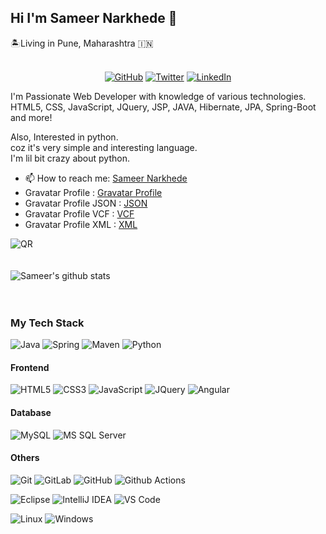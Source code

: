 ## Hi I'm Sameer Narkhede 👋

<!-- ![Sameer Narkhede](https://github.com/narkhedesam/narkhedesam/blob/master/sam.jpg "Sameer") -->

:desert_island:Living in Pune, Maharashtra :india:
<br/><br/>
<p align="center">
	<a href="https://github.com/narkhedesam"><img src="https://img.shields.io/github/followers/narkhedesam.svg?label=GitHub&style=social" alt="GitHub"></a>
	<a href="https://twitter.com/narkhedesam"><img src="https://img.shields.io/twitter/follow/narkhedesam?label=Twitter&style=social" alt="Twitter"></a>
	<a href="www.linkedin.com/in/sameer-narkhede"><img src="https://img.shields.io/badge/LinkedIn--_.svg?style=social&logo=linkedin" alt="LinkedIn"></a>
</p>
I'm Passionate Web Developer with knowledge of various technologies.<br/>
HTML5, CSS, JavaScript, JQuery, JSP, JAVA, Hibernate, JPA, Spring-Boot and more!

Also, Interested in python.<br/>coz it's very simple and interesting language.<br/>
I'm lil bit crazy about python.

- 📫 How to reach me: [Sameer Narkhede](mailto:narkhedesam@gmail.com?subject=[GitHub]%20From%20Profile)
- Gravatar Profile : [Gravatar Profile](https://en.gravatar.com/sameernarkhede)
- Gravatar Profile JSON : [JSON](https://en.gravatar.com/sameernarkhede.json)	
- Gravatar Profile VCF : [VCF](https://en.gravatar.com/sameernarkhede.vcf)
- Gravatar Profile XML : [XML](https://en.gravatar.com/sameernarkhede.xml)

![QR](https://en.gravatar.com/sameernarkhede.qr)
<br/><br/><br/>
![Sameer's github stats](https://github-readme-stats.vercel.app/api?username=narkhedesam&show_icons=true)
<br/><br/><br/>
### My Tech Stack

![Java](http://img.shields.io/badge/-Java-007396?style=flat-square&logo=java&logoColor=ffffff)
![Spring](http://img.shields.io/badge/-Spring-6DB33F?style=flat-square&logo=spring&logoColor=ffffff)
![Maven](http://img.shields.io/badge/-Maven-1565c0?style=flat-square&logo=apache-maven)
![Python](http://img.shields.io/badge/-Python-000000?style=flat-square&logo=python)

#### Frontend
![HTML5](https://img.shields.io/badge/-HTML5-%23E44D27?style=flat-square&logo=html5&logoColor=ffffff)
![CSS3](https://img.shields.io/badge/-CSS3-%231572B6?style=flat-square&logo=css3)
![JavaScript](https://img.shields.io/badge/-JavaScript-%23F7DF1C?style=flat-square&logo=javascript&logoColor=000000&labelColor=%23F7DF1C&color=%23FFCE5A)
![JQuery](https://img.shields.io/badge/-JQuery-%23F7DF1C?style=flat-square&logo=JQuery&logoColor=000000&labelColor=%23F7DF1C&color=%23FFCE5A)
![Angular](https://img.shields.io/badge/-Angular-red?style=flat-square&logo=angular&logoColor=ffffff)

#### Database
![MySQL](http://img.shields.io/badge/-MySQL-blue?style=flat-square&logo=MySQL&logoColor=ffffff)
![MS SQL Server](http://img.shields.io/badge/-MS%20SQL%20Server-CC2927?style=flat-square&logo=microsoft-sql-server&logoColor=ffffff)

#### Others
![Git](https://img.shields.io/badge/-Git-%23F05032?style=flat-square&logo=git&logoColor=%23ffffff)
![GitLab](https://img.shields.io/badge/-GitLab-FCA121?style=flat-square&logo=gitlab)
![GitHub](https://img.shields.io/badge/-GitHub-181717?style=flat-square&logo=github)
![Github Actions](http://img.shields.io/badge/-Github%20Actions-2088FF?style=flat-square&logo=github-actions&logoColor=ffffff)

![Eclipse](http://img.shields.io/badge/-Eclipse-2c225500?style=flat-square&logo=eclipse&logoColor=2c2255)
![IntelliJ IDEA](http://img.shields.io/badge/-IntelliJ%20IDEA-000000?style=flat-square&logo=intellij-idea&logoColor=ffffff)
![VS Code](http://img.shields.io/badge/-VS%20Code-007ACC?style=flat-square&logo=visual-studio-code&logoColor=ffffff)


![Linux](http://img.shields.io/badge/-Linux-A81D33?style=flat-square&logo=linux&logoColor=ffffff)
![Windows](http://img.shields.io/badge/-Windows-0078D6?style=flat-square&logo=windows&logoColor=ffffff)
